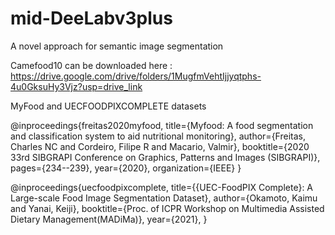 # mid-DeeLabv3plus
A novel approach for semantic image segmentation

Camefood10 can be downloaded here :
https://drive.google.com/drive/folders/1MugfmVehtIjjyqtphs-4u0GksuHy3Vjz?usp=drive_link

MyFood and UECFOODPIXCOMPLETE datasets


@inproceedings{freitas2020myfood,
  title={Myfood: A food segmentation and classification system to aid nutritional monitoring},
  author={Freitas, Charles NC and Cordeiro, Filipe R and Macario, Valmir},
  booktitle={2020 33rd SIBGRAPI Conference on Graphics, Patterns and Images (SIBGRAPI)},
  pages={234--239},
  year={2020},
  organization={IEEE}
}

@inproceedings{uecfoodpixcomplete,
    title={{UEC-FoodPIX Complete}: A Large-scale Food Image Segmentation Dataset},
    author={Okamoto, Kaimu and Yanai, Keiji},
    booktitle={Proc. of ICPR Workshop on Multimedia Assisted Dietary Management(MADiMa)},
    year={2021},
}
